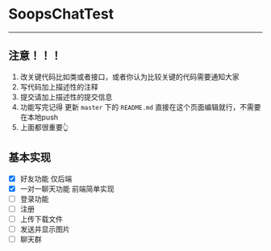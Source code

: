 # SoopsChatTest

---
## 注意！！！

1. 改关键代码比如类或者接口，或者你认为比较关键的代码需要通知大家
2. 写代码加上描述性的注释
3. 提交请加上描述性的提交信息
4. 功能写完记得 更新 `master` 下的 `README.md` 直接在这个页面编辑就行，不需要在本地push
5. 上面都很重要👆


## 基本实现
+ [x] 好友功能 仅后端
+ [x] 一对一聊天功能 前端简单实现
+ [ ] 登录功能
+ [ ] 注册
+ [ ] 上传下载文件
+ [ ] 发送并显示图片
+ [ ] 聊天群
